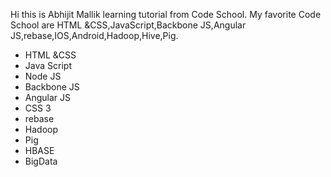 
Hi this is Abhijit Mallik learning tutorial from Code School.
My favorite Code School are HTML &CSS,JavaScript,Backbone JS,Angular JS,rebase,IOS,Android,Hadoop,Hive,Pig.
* HTML &CSS
* Java Script
* Node JS
* Backbone JS
* Angular JS
* CSS 3
* rebase
* Hadoop
* Pig
* HBASE
* BigData

